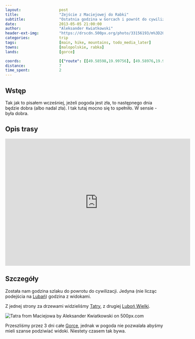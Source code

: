 ```yaml
---
layout:                 post
title:                  "Zejście z Maciejowej do Rabki"
subtitle:               "Ostatnia godzina w Gorcach i powrót do cywilizacji"
date:                   2013-05-05 21:00:00
author:                 "Aleksander Kwiatkowski"
header-ext-img:         "https://drscdn.500px.org/photo/33156193/m%3D2048/12ef096892b0b28f5f8ccdab4e94c646"
categories:             trip
tags:                   [main, hike, mountains, todo_media_later]
towns:                  [malopolskie, rabka]
lands:                  [gorce]

coords:                 [{"route": [[49.58598,19.99756], [49.58976,19.98898], [49.59799,19.98649], [49.60300,19.96598], [49.60951,19.95267]], "type": "hike"}]
distance:               7
time_spent:             2
---
```


[wiki-luban]:           https://pl.wikipedia.org/wiki/Luba%C5%84_(Gorce)
[wiki-lubon-wielki]:    https://pl.wikipedia.org/wiki/Lubo%C5%84_Wielki
[wiki-tatry]:           https://pl.wikipedia.org/wiki/Tatry
[wiki-gorce]:           https://pl.wikipedia.org/wiki/Gorce

Wstęp
-----

Tak jak to pisałem wcześniej, jeżeli pogoda jest zła, to następnego dnia będzie dobra (albo nadal zła). I tak tutaj mocno się
to spełniło. W sensie - była dobra.

Opis trasy
----------

<iframe height='405' width='590' frameborder='0' allowtransparency='true' scrolling='no' src='https://www.strava.com/activities/333342219/embed/18b7187cb7cafb040a7adce4b4e1653b16c21aff'></iframe>

Szczegóły
---------

Została nam godzina szlaku do powrotu do cywilizacji. Jedyna (nie licząc podejścia na [Lubań][wiki-luban])
godzina z widokami.

Z jednej strony za drzewami widzieliśmy [Tatry][wiki-tatry], z drugiej [Luboń Wielki][wiki-lubon-wielki].

<div class='pixels-photo'>
  <p>
    <img src='https://drscdn.500px.org/photo/55262546/m%3D900/18fd7c86dd6e0aa9a0cae6d565ba64dc' alt='Tatra from Maciejowa by Aleksander Kwiatkowski on 500px.com'>
  </p>
  <a href='https://500px.com/photo/55262546/tatra-from-maciejowa-by-aleksander-kwiatkowski' alt='Tatra from Maciejowa by Aleksander Kwiatkowski on 500px.com'></a>
</div>
<script type='text/javascript' src='https://500px.com/embed.js'></script>

Przeszliśmy przez 3 dni całe [Gorce][wiki-gorce], jednak w pogoda nie pozwalała
abyśmy mieli szanse podziwiać widoki. Niestety czasem tak bywa.
